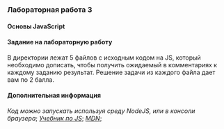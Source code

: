 ### Лабораторная работа 3

#### Основы JavaScript

#### Задание на лабораторную работу

В директории лежат 5 файлов с исходным кодом на JS, который необходимо дописать, чтобы получить ожидаемый в комментариях к каждому заданию результат. Решение задачи из каждого файла дает вам по 2 балла.

#### Дополнительная информация

_Код можно запускать используя среду NodeJS, или в консоли браузера_;
_[Учебник по JS](https://learn.javascript.ru/)_;
_[MDN](https://developer.mozilla.org/ru/docs/Web/JavaScript)_;
